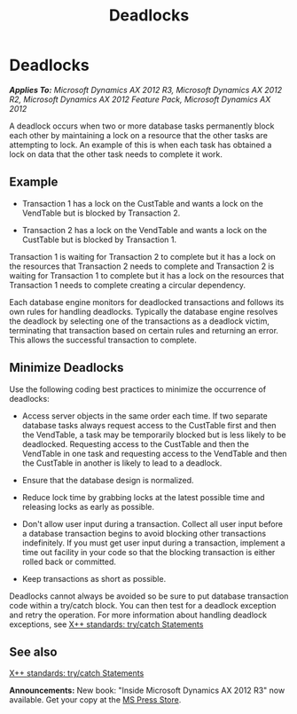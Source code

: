 ﻿---
title: Deadlocks
TOCTitle: Deadlocks
ms:assetid: fd1474bd-c58a-47fd-95bb-e602102327dd
ms:mtpsurl: https://msdn.microsoft.com/en-us/library/Aa892828(v=AX.60)
ms:contentKeyID: 35254204
ms.date: 05/18/2015
mtps_version: v=AX.60
---

# Deadlocks 


_**Applies To:** Microsoft Dynamics AX 2012 R3, Microsoft Dynamics AX 2012 R2, Microsoft Dynamics AX 2012 Feature Pack, Microsoft Dynamics AX 2012_

A deadlock occurs when two or more database tasks permanently block each other by maintaining a lock on a resource that the other tasks are attempting to lock. An example of this is when each task has obtained a lock on data that the other task needs to complete it work.

## Example

  - Transaction 1 has a lock on the CustTable and wants a lock on the VendTable but is blocked by Transaction 2.

  - Transaction 2 has a lock on the VendTable and wants a lock on the CustTable but is blocked by Transaction 1.

Transaction 1 is waiting for Transaction 2 to complete but it has a lock on the resources that Transaction 2 needs to complete and Transaction 2 is waiting for Transaction 1 to complete but it has a lock on the resources that Transaction 1 needs to complete creating a circular dependency.

Each database engine monitors for deadlocked transactions and follows its own rules for handling deadlocks. Typically the database engine resolves the deadlock by selecting one of the transactions as a deadlock victim, terminating that transaction based on certain rules and returning an error. This allows the successful transaction to complete.

## Minimize Deadlocks

Use the following coding best practices to minimize the occurrence of deadlocks:

  - Access server objects in the same order each time. If two separate database tasks always request access to the CustTable first and then the VendTable, a task may be temporarily blocked but is less likely to be deadlocked. Requesting access to the CustTable and then the VendTable in one task and requesting access to the VendTable and then the CustTable in another is likely to lead to a deadlock.

  - Ensure that the database design is normalized.

  - Reduce lock time by grabbing locks at the latest possible time and releasing locks as early as possible.

  - Don't allow user input during a transaction. Collect all user input before a database transaction begins to avoid blocking other transactions indefinitely. If you must get user input during a transaction, implement a time out facility in your code so that the blocking transaction is either rolled back or committed.

  - Keep transactions as short as possible.

Deadlocks cannot always be avoided so be sure to put database transaction code within a try/catch block. You can then test for a deadlock exception and retry the operation. For more information about handling deadlock exceptions, see [X++ standards: try/catch Statements](x-standards-try-catch-statements.md)

## See also

[X++ standards: try/catch Statements](x-standards-try-catch-statements.md)

  
**Announcements:** New book: "Inside Microsoft Dynamics AX 2012 R3" now available. Get your copy at the [MS Press Store](https://www.microsoftpressstore.com/store/inside-microsoft-dynamics-ax-2012-r3-9780735685109).

